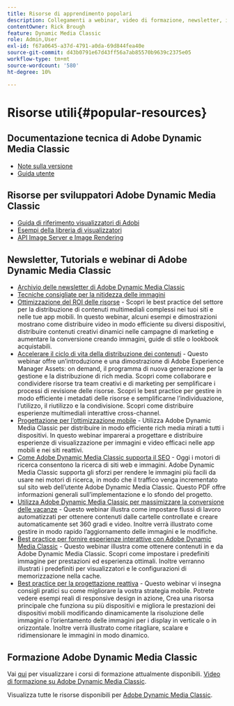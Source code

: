 ```yaml
---
title: Risorse di apprendimento popolari
description: Collegamenti a webinar, video di formazione, newsletter, informazioni sulle best practice e risorse per sviluppatori per Adobe Dynamic Media Classic.
contentOwner: Rick Brough
feature: Dynamic Media Classic
role: Admin,User
exl-id: f67a0645-a37d-4791-a0da-69d844fea40e
source-git-commit: d43b0791e67d43ff56a7ab85570b9639c2375e05
workflow-type: tm+mt
source-wordcount: '580'
ht-degree: 10%

---
```


# Risorse utili{#popular-resources}

## Documentazione tecnica di Adobe Dynamic Media Classic

* [Note sulla versione](https://experienceleague.adobe.com/docs/dynamic-media-developer-resources/release-notes/s7rn2017.html)
* [Guida utente](introduction.md)

## Risorse per sviluppatori Adobe Dynamic Media Classic

* [Guida di riferimento visualizzatori di Adobi](https://experienceleague.adobe.com/docs/dynamic-media-developer-resources.html)
* [Esempi della libreria di visualizzatori](https://landing.adobe.com/en/na/dynamic-media/ctir-2755/live-demos.html)
* [API Image Server e Image Rendering](https://experienceleague.adobe.com/docs/dynamic-media-developer-resources.html)

## Newsletter, Tutorials e webinar di Adobe Dynamic Media Classic

* [Archivio delle newsletter di Adobe Dynamic Media Classic](/help/dynamic-media-newsletter.md)
* [Tecniche consigliate per la nitidezza delle immagini](/help/assets/s7_sharpening_images.pdf)
* [Ottimizzazione del ROI delle risorse](https://adobecustomersuccess.adobeconnect.com/p5ar3hfrrec/?launcher=false&amp;fcsContent=true&amp;pbMode=normal&amp;proto=true) - Scopri le best practice del settore per la distribuzione di contenuti multimediali complessi nei tuoi siti e nelle tue app mobili. In questo webinar, alcuni esempi e dimostrazioni mostrano come distribuire video in modo efficiente su diversi dispositivi, distribuire contenuti creativi dinamici nelle campagne di marketing e aumentare la conversione creando immagini, guide di stile o lookbook acquistabili.
* [Accelerare il ciclo di vita della distribuzione dei contenuti](https://adobecustomersuccess.adobeconnect.com/p88ducm9pqv/) - Questo webinar offre un’introduzione e una dimostrazione di Adobe Experience Manager Assets: on demand, il programma di nuova generazione per la gestione e la distribuzione di rich media. Scopri come collaborare e condividere risorse tra team creativi e di marketing per semplificare i processi di revisione delle risorse. Scopri le best practice per gestire in modo efficiente i metadati delle risorse e semplificarne l’individuazione, l’utilizzo, il riutilizzo e la condivisione. Scopri come distribuire esperienze multimediali interattive cross-channel.
* [Progettazione per l’ottimizzazione mobile](https://adobecustomersuccess.adobeconnect.com/p6oqd3wydif/?launcher=false&amp;fcsContent=true&amp;pbMode=normal&amp;proto=true) - Utilizza Adobe Dynamic Media Classic per distribuire in modo efficiente rich media mirati a tutti i dispositivi. In questo webinar imparerai a progettare e distribuire esperienze di visualizzazione per immagini e video efficaci nelle app mobili e nei siti reattivi.
* [Come Adobe Dynamic Media Classic supporta il SEO](/help/assets/s7_seo.pdf) - Oggi i motori di ricerca consentono la ricerca di siti web e immagini. Adobe Dynamic Media Classic supporta gli sforzi per rendere le immagini più facili da usare nei motori di ricerca, in modo che il traffico venga incrementato sul sito web dell’utente Adobe Dynamic Media Classic. Questo PDF offre informazioni generali sull’implementazione e lo sfondo del progetto.
* [Utilizza Adobe Dynamic Media Classic per massimizzare la conversione delle vacanze](https://adobecustomersuccess.adobeconnect.com/p32n1yr85c9/?proto=true) - Questo webinar illustra come impostare flussi di lavoro automatizzati per ottenere contenuti dalle cartelle controllate e creare automaticamente set 360 gradi e video. Inoltre verrà illustrato come gestire in modo rapido l’aggiornamento delle immagini e le modifiche.
* [Best practice per fornire esperienze interattive con Adobe Dynamic Media Classic](https://seminars.adobeconnect.com/p7wb8ej3u6d/) - Questo webinar illustra come ottenere contenuti in e da Adobe Dynamic Media Classic. Scopri come impostare i predefiniti immagine per prestazioni ed esperienza ottimali. Inoltre verranno illustrati i predefiniti per visualizzatori e le configurazioni di memorizzazione nella cache.
* [Best practice per la progettazione reattiva](https://offers.adobe.com/en/na/marketing/landings/_40458_responsive_design_live_on_demand_webinar.html) - Questo webinar vi insegna consigli pratici su come migliorare la vostra strategia mobile. Potrete vedere esempi reali di responsive design in azione, Crea una risorsa principale che funziona su più dispositivi e migliora le prestazioni dei dispositivi mobili modificando dinamicamente la risoluzione delle immagini o l’orientamento delle immagini per i display in verticale o in orizzontale. Inoltre verrà illustrato come ritagliare, scalare e ridimensionare le immagini in modo dinamico.

## Formazione Adobe Dynamic Media Classic

Vai [qui](https://training.adobe.com/training/courses.html#product=adobe-scene7) per visualizzare i corsi di formazione attualmente disponibili.
[Video di formazione su Adobe Dynamic Media Classic](https://experienceleague.adobe.com/docs/dynamic-media-classic/using/intro/training-videos.html#intro).

Visualizza tutte le risorse disponibili per [Adobe Dynamic Media Classic](home.md).
